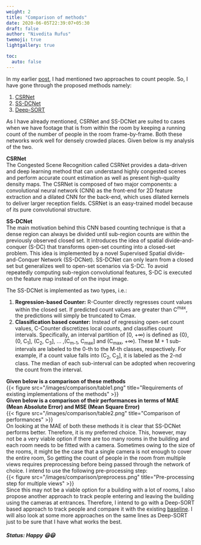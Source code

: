 ```yaml
---
weight: 2
title: "Comparison of methods"
date: 2020-06-05T22:39:07+05:30
draft: false
author: "Nivedita Rufus"
twemoji: true
lightgallery: true

toc:
  auto: false
---
```


In my earlier [post](https://niveditarufus.github.io/posts/mybaseline/), I had mentioned two approaches to count people. So, I have gone through the proposed methods namely:
1. [CSRNet](https://arxiv.org/pdf/1802.10062.pdf)
2. [SS-DCNet](https://arxiv.org/pdf/2001.01886.pdf)
3. [Deep-SORT](https://arxiv.org/pdf/1703.07402.pdf)  

As I have already mentioned, CSRNet and SS-DCNet are suited to cases when we have footage that is from within the room by keeping a running count of the number of people in the room frame-by-frame. Both these networks work well for densely crowded places. Given below is my analysis of the two.  

**CSRNet**  
The Congested Scene Recognition called CSRNet provides a data-driven and deep learning method that can understand highly congested scenes and perform accurate count estimation as well as present high-quality density maps. The CSRNet is composed of two major components: a convolutional neural network (CNN) as the front-end for 2D feature extraction and a dilated CNN for the back-end, which uses dilated kernels to deliver larger reception fields. CSRNet is an easy-trained model because of its pure convolutional structure.  
  
**SS-DCNet**  
The main motivation behind this CNN based counting technique is that a  dense region can always be divided until sub-region counts are within the previously observed closed set. It introduces the idea of spatial divide-and-conquer (S-DC) that transforms open-set counting into a closed-set problem. This idea is implemented by a novel Supervised Spatial divide-and-Conquer Network (SS-DCNet). SS-DCNet can only learn from a closed set but generalizes well to open-set scenarios via S-DC. To avoid repeatedly computing sub-region convolutional features, S-DC is executed on the feature map instead of on the input image.  

The SS-DCNet is implemented as two types, i.e.:
1. **Regression-based Counter:** R-Counter directly regresses count values within the closed set. If predicted count values are greater than C<sup>max</sup>, the predictions will simply be truncated to Cmax.  
2. **Classification based counter:** Instead of regressing open-set count values, C-Counter discretizes local counts, and classifies count intervals. Specifically, an interval partition of [0, +∞) is defined as {0}, (0, C<sub>1</sub>], (C<sub>2</sub>, C<sub>3</sub>], ... ,(C<sub>m-1</sub>, C<sub>max</sub>] and (C<sub>max</sub>, +∞). These M + 1 sub-intervals are labeled to the 0-th to the M-th classes, respectively. For example, if a count value falls into (C<sub>2</sub>, C<sub>3</sub>], it is labeled as the 2-nd class. The median of each sub-interval can be adopted when recovering the count from the interval.  

**Given below is a comparison of these methods**  
{{< figure src="/images/comparison/table1.png" title="Requirements of existing implementations of the methods" >}}  
**Given below is a comparison of their performances in terms of MAE (Mean Absolute Error) and MSE (Mean Square Error)**  
{{< figure src="/images/comparison/table2.png" title="Comparison of performances" >}}  
On looking at the MAE of both these methods it is clear that SS-DCNet performs better. Therefore, it is my preferred choice. This, however, may not be a very viable option if there are too many rooms in the building and each room needs to be fitted with a camera. Sometimes owing to the size of the rooms, it might be the case that a single camera is not enough to cover the entire room, So getting the count of people in the room from multiple views requires preprocessing before being passed through the network of choice.
I intend to use the following pre-processing step:  
{{< figure src="/images/comparison/preprocess.png" title="Pre-processing step for multiple views" >}}  
Since this may not be a viable option for a building with a lot of rooms, I also propose another approach to track people entering and leaving the building using the cameras at entrances.
Therefore, I intend to go with a Deep-SORT based approach to track people and compare it with the existing [baseline](https://niveditarufus.github.io/posts/mybaseline/). I will also look at some more approaches on the same lines as Deep-SORT just to be sure that I have what works the best.  

##### Status: Happy :smiley::smiley: